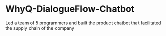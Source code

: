 # WhyQ-DialogueFlow-Chatbot
Led a team of 5 programmers and built the product chatbot that facilitated the supply chain of the company
